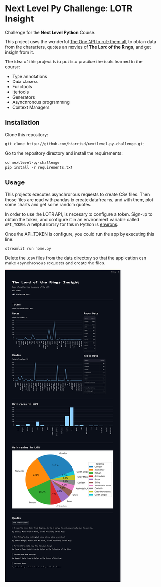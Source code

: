# Next Level Py Challenge: LOTR Insight

Challenge for the **Next Level Python** Course.

This project uses the wonderful [The One API to rule them all](https://the-one-api.dev/), to obtain data from the
characters, quotes an movies of **The Lord of the Rings**, and get insight from it.

The idea of this project is to put into practice the tools learned in the course:

- Type annotations
- Data clasess
- Functools
- Itertools
- Generators
- Asynchronous programming
- Context Managers

## Installation

Clone this repository:

```shell
git clone https://github.com/hharrisd/nextlevel-py-challenge.git
```

Go to the repository directory and install the requirements:

```shell
cd nextlevel-py-challenge
pip install -r requirements.txt
```

## Usage

This projects executes asynchronous requests to create CSV files. Then those files are read with pandas to create
datafreams, and with them, plot some charts and get some random quotes.

In order to use the LOTR API, is necesary to configure a token. Sign-up to obtain the token, and configure it in an
environment variable called ```API_TOKEN```. A helpful library for this in Python
is [environs](https://pypi.org/project/environs/).

Once the API_TOKEN is configure, you could run the app by executing this line:

```shell
streamlit run home.py
```

Delete the .csv files from the data directory so that the application can make asynchronous requests and create the
files.

![img.png](img.png)